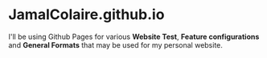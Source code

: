 # JamalColaire.github.io

I'll be using Github Pages for various **Website Test**, **Feature configurations** and **General Formats** that may be used for my personal website.

